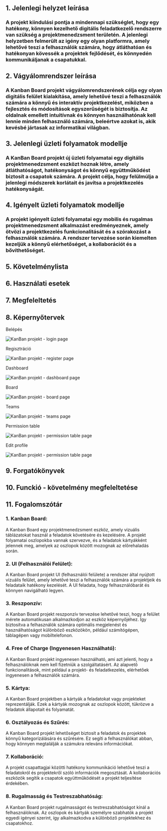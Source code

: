 ## 1. Jelenlegi helyzet leírása
### A projekt kiindulási pontja a mindennapi szükséglet, hogy egy hatékony, könnyen kezelhető digitális feladatkezelő rendszerre van szükség a projektmenedzsment területén. A jelenlegi helyzetben felmerült az igény egy olyan platformra, amely lehetővé teszi a felhasználók számára, hogy átláthatóan és hatékonyan kövessék a projektek fejlődését, és könnyedén kommunikáljanak a csapatukkal.

## 2. Vágyálomrendszer leírása
### A Kanban Board projekt vágyálomrendszerének célja egy olyan digitális felület kialakítása, amely lehetővé teszi a felhasználók számára a könnyű és interaktív projektkezelést, miközben a fejlesztés és módosítások egyszerűségét is biztosítja. Az oldalnak emellett intuitívnak és könnyen használhatónak kell lennie minden felhasználó számára, beleértve azokat is, akik kevésbé jártasak az informatikai világban.

## 3. Jelenlegi üzleti folyamatok modellje
### A KanBan Board projekt új üzleti folyamatai egy digitális projektmenedzsment eszközt hoznak létre, amely átláthatóságot, hatékonyságot és könnyű együttműködést biztosít a csapatok számára. A projekt célja, hogy felülmúlja a jelenlegi módszerek korlátait és javítsa a projektkezelés hatékonyságát.

## 4. Igényelt üzleti folyamatok modellje
### A projekt igényelt üzleti folyamatai egy mobilis és rugalmas projektmenedzsment alkalmazást eredményeznek, amely ötvözi a projektkezelés funkcionalitását és a szórakozást a felhasználók számára. A rendszer tervezése során kiemelten kezeljük a könnyű elérhetőséget, a kollaborációt és a bővíthetőséget.

## 5. Követelménylista

## 6. Használati esetek

## 7. Megfeleltetés

## 8. Képernyőtervek
Belépés

![KanBan projekt - login page](./loginPage.png)

Regisztráció

![KanBan projekt - register page](./registerPage.png)

Dashboard

![KanBan projekt - dashboard page](./dashboardPage.png)

Board

![KanBan projekt - board page](./boardPage.png)

Teams

![KanBan projekt - teams page](./teamsPage.png)

Permission table

![KanBan projekt - permission table page](./permissonPage.png)

Edit profile

![KanBan projekt - permission table page](./editProfilPage.png)

## 9. Forgatókönyvek

## 10. Funckió - követelmény megfeleltetése

## 11. Fogalomszótár

### 1. Kanban Board:

A Kanban Board egy projektmenedzsment eszköz, amely vizuális táblázatokat használ a feladatok követésére és kezelésére. A projekt folyamatai oszlopokba vannak szervezve, és a feladatok kártyákként jelennek meg, amelyek az oszlopok között mozognak az előrehaladás során.

### 2. UI (Felhasználói Felület):

A Kanban Board projekt UI (felhasználói felülete) a rendszer által nyújtott vizuális felület, amely lehetővé teszi a felhasználók számára a projektjeik és feladataik hatékony kezelését. A UI feladata, hogy felhasználóbarát és könnyen navigálható legyen.

### 3. Reszponzív:

A Kanban Board projekt reszponzív tervezése lehetővé teszi, hogy a felület mérete automatikusan alkalmazkodjon az eszköz képernyőjéhez. Így biztosítva a felhasználók számára optimális megjelenést és használhatóságot különböző eszközökön, például számítógépen, táblagépen vagy mobiltelefonon.

### 4. Free of Charge (Ingyenesen Használható):

A Kanban Board projekt ingyenesen használható, ami azt jelenti, hogy a felhasználóknak nem kell fizetniük a szolgáltatásért. Az alapvető funkcionalitások, mint például a projekt- és feladatkezelés, elérhetőek ingyenesen a felhasználók számára.

### 5. Kártya:

A Kanban Board projektben a kártyák a feladatokat vagy projekteket reprezentálják. Ezek a kártyák mozognak az oszlopok között, tükrözve a feladatok állapotait és folyamatát.

### 6. Osztályozás és Szűrés:

A Kanban Board projekt lehetőséget biztosít a feladatok és projektek könnyű kategorizálására és szűrésére. Ez segíti a felhasználókat abban, hogy könnyen megtalálják a számukra releváns információkat.

### 7. Kollaboráció:

A projekt csapattagjai közötti hatékony kommunikáció lehetővé teszi a feladatokról és projektekről szóló információk megosztását. A kollaborációs eszközök segítik a csapatok együttműködését a projekt teljesítése érdekében.

### 8. Rugalmasság és Testreszabhatóság:

A Kanban Board projekt rugalmasságot és testreszabhatóságot kínál a felhasználóknak. Az oszlopok és kártyák személyre szabhatók a projekt egyedi igényei szerint, így alkalmazkodva a különböző projektekhez és csapatokhoz.
